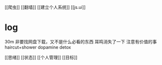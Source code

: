 [[爬虫]]
[[翻墙]]
[[建立个人系统]]
[[js.ui]]
# log
30m 非要找网盘下载，又不是什么必看的东西
耳鸣消失了一下
	注意有价值的事
	haircut+shower
	dopamine detox

[[思绪]]
[[状态]]
[[个人管理]]
[[目标]]

